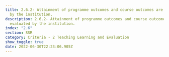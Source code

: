```yaml
---
title: 2.6.2- Attainment of programme outcomes and course outcomes are evaluated
  by the institution.
description: 2.6.2- Attainment of programme outcomes and course outcomes are
  evaluated by the institution.
index: "2.6"
section: SSR
category: Criteria - 2 Teaching Learning and Evaluation
show_toggle: true
date: 2022-06-30T22:23:06.905Z
---
```

